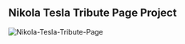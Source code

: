 ## Nikola Tesla Tribute Page Project

![Nikola-Tesla-Tribute-Page](https://user-images.githubusercontent.com/59540565/174606722-1cd473d2-fcc0-48a6-8d30-1a9619af20f9.png)
